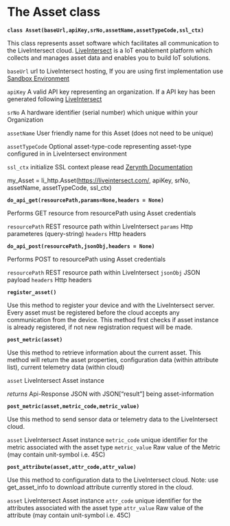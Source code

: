 # The Asset class


**`class Asset(baseUrl,apiKey,srNo,assetName,assetTypeCode,ssl_ctx)`**

This class represents asset software which facilitates all communication to the LiveIntersect cloud.  [LiveIntersect](https://esprida.com/platform/) is a IoT enablement platform which collects and manages asset data and enables you to build IoT solutions.

`baseUrl` url to LiveIntersect hosting, If you are using first implementation use [Sandbox Environment](https://sandbox.liveintersect.com)

`apiKey` A valid API key representing an organization. If a API key has been generated following [LiveIntersect](https://sandbox.liveintersect.com/ui/faces/service/developer.xhtml?viewName=manage.api.key)

`srNo` A hardware identifier (serial number) which unique within your Organization

`assetName` User friendly name for this Asset (does not need to be unique)

`assetTypeCode` Optional asset-type-code representing asset-type configured in in LiveIntersect environment

`ssl_ctx` initialize SSL context please read [Zerynth Documentation](https://docs.zerynth.com/latest/official/core.zerynth.stdlib/examples/examples.html?highlight=secure%20http#core-zerynth-stdlib-secure-http)

my_Asset = li_http.Asset(https://liveintersect.com/, apiKey, srNo, assetName, assetTypeCode, ssl_ctx)


**`do_api_get(resourcePath,params=None,headers = None)`**

Performs GET resource from resourcePath using Asset credentials

`resourcePath` REST resource path within LiveIntersect
`params` Http parameteres (query-string)
`headers` Http headers


**`do_api_post(resourcePath,jsonObj,headers = None)`**

Performs POST to resourcePath using Asset credentials

`resourcePath` REST resource path within LiveIntersect
`jsonObj` JSON payload
`headers` Http headers


**`register_asset()`**

Use this method to register your device and with the LiveIntersect server.  Every asset must be registered before the cloud accepts any communication from the device.
This method first checks if asset instance is already registered, if not new registration request will be made.


**`post_metric(asset)`**

Use this method to retrieve information about the current asset.  This method will return the asset properties, configuration data (within attribute list), current telemetry data (within cloud)

`asset` LiveIntersect Asset instance

*returns* Api-Response JSON with JSON[“result”] being asset-information


**`post_metric(asset,metric_code,metric_value)`**

Use this method to send sensor data or telemetry data to the LiveIntersect cloud.

`asset` LiveIntersect Asset instance
`metric_code` unique identifier for the metric associated with the asset type
`metric_value` Raw value of the Metric (may contain unit-symbol i.e. 45C)


**`post_attribute(asset,attr_code,attr_value)`**

Use this method to configuration data to the LiveIntersect cloud.
Note: use get_asset_info to download attribute currently stored in the cloud.

`asset` LiveIntersect Asset instance
`attr_code` unique identifier for the attributes associated with the asset type
`attr_value` Raw value of the attribute (may contain unit-symbol i.e. 45C)
<!--stackedit_data:
eyJoaXN0b3J5IjpbNzM1OTM1OTQyXX0=
-->